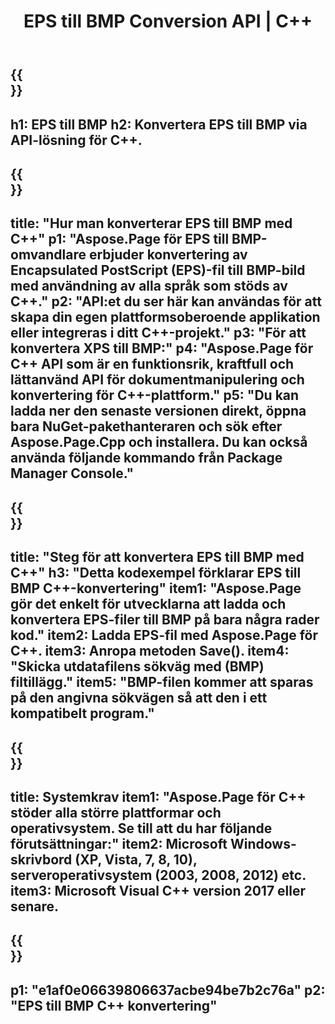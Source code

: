 ﻿---
translation: true
template: /_templates/_conversion-child-cpp.md
title: EPS till BMP Conversion API | C++
url: /cpp/conversion/eps-to-bmp/
description: EPS till BMP-konvertering tillhandahålls av Aspose.Page för C++ API-lösning. Fungerar i C++ Runtime Environment för Windows 32 bitar, Windows 64 bitar och Linux 64 bitar.
informat: EPS
outformat: BMP
otherformats: XPS PS
---

{{<section banner>}}
---
h1: EPS till BMP
h2: Konvertera EPS till BMP via API-lösning för C++.
---

{{<section overview>}}
---
title: "Hur man konverterar EPS till BMP med C++"
p1: "Aspose.Page för EPS till BMP-omvandlare erbjuder konvertering av Encapsulated PostScript (EPS)-fil till BMP-bild med användning av alla språk som stöds av C++."
p2: "API:et du ser här kan användas för att skapa din egen plattformsoberoende applikation eller integreras i ditt C++-projekt."
p3: "För att konvertera XPS till BMP:"
p4: "Aspose.Page för C++ API som är en funktionsrik, kraftfull och lättanvänd API för dokumentmanipulering och konvertering för C++-plattform."
p5: "Du kan ladda ner den senaste versionen direkt, öppna bara NuGet-pakethanteraren och sök efter Aspose.Page.Cpp och installera. Du kan också använda följande kommando från Package Manager Console."
---

{{<section feature1>}}
---
title: "Steg för att konvertera EPS till BMP med C++"
h3: "Detta kodexempel förklarar EPS till BMP C++-konvertering"
item1: "Aspose.Page gör det enkelt för utvecklarna att ladda och konvertera EPS-filer till BMP på bara några rader kod."
item2: Ladda EPS-fil med Aspose.Page för C++.
item3: Anropa metoden Save().
item4: "Skicka utdatafilens sökväg med (BMP) filtillägg."
item5: "BMP-filen kommer att sparas på den angivna sökvägen så att den i ett kompatibelt program."
---

{{<section feature2>}}
---
title: Systemkrav
item1: "Aspose.Page för C++ stöder alla större plattformar och operativsystem. Se till att du har följande förutsättningar:"
item2: Microsoft Windows-skrivbord (XP, Vista, 7, 8, 10), serveroperativsystem (2003, 2008, 2012) etc.
item3: Microsoft Visual C++ version 2017 eller senare.
---

{{<section gist>}}
---
p1: "e1af0e06639806637acbe94be7b2c76a"
p2: "EPS till BMP C++ konvertering"
---
